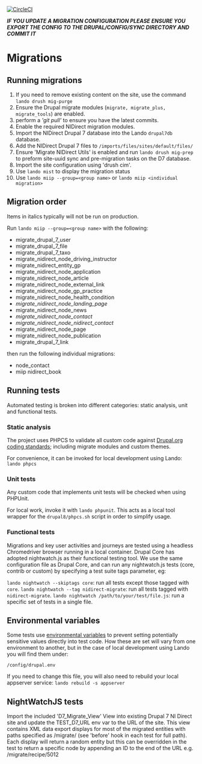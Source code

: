 [![CircleCI](https://circleci.com/gh/dof-dss/nidirect-d8-mig-mods.svg?style=svg)](https://circleci.com/gh/dof-dss/nidirect-d8-mig-mods)

***IF YOU UPDATE A MIGRATION CONFIGURATION PLEASE ENSURE YOU EXPORT THE CONFIG
   TO THE DRUPAL/CONFIG/SYNC DIRECTORY AND COMMIT IT***


# Migrations

## Running migrations

1. If you need to remove existing content on the site, use the command
  `lando drush mig-purge`
2. Ensure the Drupal migrate modules (`migrate, migrate_plus, migrate_tools`)
are enabled.
3. perform a *'git pull'* to ensure you have the latest commits.
4. Enable the required NIDirect migration modules.
5. Import the NIDirect Drupal 7 database into the Lando `drupal7db` database.
6. Add the NIDirect Drupal 7 files to `/imports/files/sites/default/files/`
7. Ensure 'Migrate NIDirect Utils' is enabled and run
  `lando drush mig-prep` to preform site-uuid sync and
   pre-migration tasks on the D7 database.
8. Import the site configuration using 'drush cim'.
9. Use `lando mist` to display the migration status
10. Use `lando miip --group=<group name>` or `lando miip <individual migration>`

## Migration order

Items in italics typically will not be run on production.

Run `lando miip --group=<group name>` with the following:
* migrate_drupal_7_user
* migrate_drupal_7_file
* migrate_drupal_7_taxo
* migrate_nidirect_node_driving_instructor
* migrate_nidirect_entity_gp
* migrate_nidirect_node_application
* migrate_nidirect_node_article
* migrate_nidirect_node_external_link
* migrate_nidirect_node_gp_practice
* migrate_nidirect_node_health_condition
* _migrate_nidirect_node_landing_page_
* migrate_nidirect_node_news
* _migrate_nidirect_node_contact_
* _migrate_nidirect_node_nidirect_contact_
* migrate_nidirect_node_page
* migrate_nidirect_node_publication
* migrate_drupal_7_link

then run the following individual migrations:
* node_contact
* miip nidirect_book

## Running tests

Automated testing is broken into different categories: static analysis, unit
and functional tests.

### Static analysis

The project uses PHPCS to validate all custom code against
[Drupal.org coding standards](https://www.drupal.org/docs/develop/standards/coding-standards);
including migrate modules and custom themes.

For convenience, it can be invoked for local development using Lando:
`lando phpcs`

### Unit tests

Any custom code that implements unit tests will be checked when using PHPUnit.

For local work, invoke it with `lando phpunit`. This acts as a local tool
wrapper for the `drupal8/phpcs.sh` script in order to simplify usage.

### Functional tests

Migrations and key user activities and journeys are tested using a headless
Chromedriver browser running in a local container. Drupal Core has adopted
nightwatch.js as their functional testing tool. We use the same configuration
file as Drupal Core, and can run any nightwatch.js tests
(core, contrib or custom) by specifying a test suite tags parameter, eg:

`lando nightwatch --skiptags core`: run all tests except those tagged
with `core`.
`lando nightwatch --tag nidirect-migrate`: run all tests tagged
with `nidirect-migrate`.
`lando nightwatch /path/to/your/test/file.js`: run a specific set of
tests in a single file.

## Environmental variables

Some tests use [environmental variables](https://en.wikipedia.org/wiki/Environment_variable)
to prevent setting potentially sensitive values directly into test code. How
these are set will vary from one environment to another, but in the case of
local development using Lando you will find them under:

`/config/drupal.env`

If you need to change this file, you will also need to rebuild your local
appserver service: `lando rebuild -s appserver`

## NightWatchJS tests ##

Import the included 'D7_Migrate_View' View into existing Drupal 7 NI Direct
site and update the TEST_D7_URL env var to the URL of the site.
This view contains XML data export displays for most of the migrated entities
with paths specified as /migrate/<entity> (see 'before' hook in each test for
full path).
Each display will return a random entity but this can be overridden in the
test to return a specific node by appending an ID to the end of the URL
e.g. /migrate/recipe/5012
